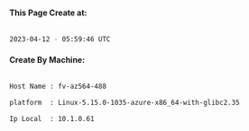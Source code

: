 
   
#### This Page Create at:

```bash

2023-04-12 - 05:59:46 UTC

```

#### Create By Machine:

```bash

Host Name : fv-az564-488

platform  : Linux-5.15.0-1035-azure-x86_64-with-glibc2.35

Ip Local  : 10.1.0.61

```

